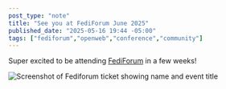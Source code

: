 ```yaml
---
post_type: "note" 
title: "See you at FediForum June 2025"
published_date: "2025-05-16 19:44 -05:00"
tags: ["fediforum","openweb","conference","community"]
---
```


Super excited to be attending [FediForum](https://fediforum.org/) in a few weeks!

![Screenshot of Fediforum ticket showing name and event title](/files/images/fediforum-ticket.png)
